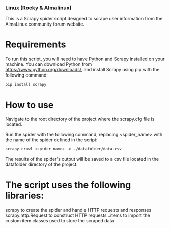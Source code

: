 ### Linux (Rocky & Almalinux)
This is a Scrapy spider script designed to scrape user information from the AlmaLinux community forum website.

# Requirements
To run this script, you will need to have Python and Scrapy installed on your machine. You can download Python from https://www.python.org/downloads/, and install Scrapy using pip with the following command:

```bash
pip install scrapy
```
# How to use
Navigate to the root directory of the project where the scrapy.cfg file is located.

Run the spider with the following command, replacing <spider_name> with the name of the spider defined in the script:
```bash
scrapy crawl <spider_name> -o ./datafolder/data.csv
```
The results of the spider's output will be saved to a csv file located in the datafolder directory of the project.

# The script uses the following libraries:

scrapy to create the spider and handle HTTP requests and responses
scrapy.http.Request to construct HTTP requests
..items to import the custom item classes used to store the scraped data



